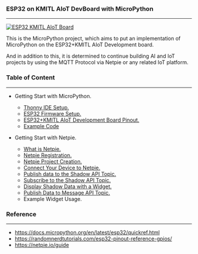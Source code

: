### ESP32 on KMITL AIoT DevBoard with MicroPython
---

[![ESP32 KMITL AIoT Board](https://github.com/PerfecXX/MicroPython-ESP32-AIoT-DevBoard/blob/main/doc/AIoT%20Board.png "ESP32 KMITL AIoT Board")](https://github.com/PerfecXX/MicroPython-ESP32-AIoT-DevBoard/blob/main/doc/md/ESP32%2BAIoT%20Pinout.md "ESP32 KMITL AIoT Board")

This is the MicroPython project, which aims to put an implementation of MicroPython on the ESP32+KMITL AIoT Development board.

And in addition to this, it is determined to continue building AI and IoT projects by using the MQTT Protocol via Netpie or any related IoT platform.

### Table of Content
---
- Getting Start with MicroPython.
  -  [Thonny IDE Setup.](https://github.com/PerfecXX/MicroPython-ESP32-AIoT-DevBoard/blob/9f2c6fd7d80213c013d1d448a461d4a4ce00fc06/doc/md/setup-thonny.md)
  -  [ ESP32 Firmware Setup.](https://github.com/PerfecXX/MicroPython-ESP32-AIoT-DevBoard/blob/main/doc/md/setup-esp32.md)
  -  [ESP32+KMITL AIoT Development Board Pinout.](https://github.com/PerfecXX/MicroPython-ESP32-AIoT-DevBoard/blob/main/doc/md/ESP32%2BAIoT%20Pinout.md)
  - [Example Code](https://github.com/PerfecXX/MicroPython-ESP32-AIoT-DevBoard/tree/main/example "Example Code")

- Getting Start with Netpie.
  - [What is Netpie.](https://github.com/PerfecXX/MicroPython-ESP32-AIoT-DevBoard/blob/d44ecd4cfcddd65b381095dcb8f6483bb9fbd376/doc/md/netpie-into.md)
  - [Netpie Registration.](https://github.com/PerfecXX/MicroPython-ESP32-AIoT-DevBoard/blob/d44ecd4cfcddd65b381095dcb8f6483bb9fbd376/doc/md/netpie-reg.md)
  - [Netpie Project Creation.](https://github.com/PerfecXX/MicroPython-ESP32-AIoT-DevBoard/blob/d44ecd4cfcddd65b381095dcb8f6483bb9fbd376/doc/md/netpie-project-create.md)
  - [Connect Your Device to Netpie.](https://github.com/PerfecXX/MicroPython-ESP32-AIoT-DevBoard/blob/d44ecd4cfcddd65b381095dcb8f6483bb9fbd376/doc/md/netpie-upy-connection.md)
  - [Publish data to the Shadow API Topic.](https://github.com/PerfecXX/MicroPython-ESP32-AIoT-DevBoard/blob/main/doc/md/PublishShadow.md)
  - [Subscribe to the Shadow API Topic.](https://github.com/PerfecXX/MicroPython-ESP32-AIoT-DevBoard/blob/main/doc/md/netpie-sub-shadow.md)
  - [Display Shadow Data with a Widget.](https://github.com/PerfecXX/MicroPython-ESP32-AIoT-DevBoard/blob/main/doc/md/netpie-widget.md) 
  - [Publish Data to Message API Topic.](https://github.com/PerfecXX/MicroPython-ESP32-AIoT-DevBoard/blob/main/doc/md/netpie-msg.md)
  - Example Widget Usage.

### Reference 
---
- https://docs.micropython.org/en/latest/esp32/quickref.html
- https://randomnerdtutorials.com/esp32-pinout-reference-gpios/
- https://netpie.io/guide
